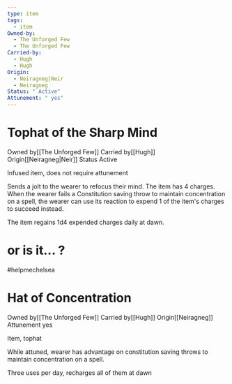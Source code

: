 ```yaml
---
type: item
tags:
  - item
Owned-by:
  - The Unforged Few
  - The Unforged Few
Carried-by:
  - Hugh
  - Hugh
Origin:
  - Neiragneg|Neir
  - Neiragneg
Status: " Active"
Attunement: " yes"
---
```


# Tophat of the Sharp Mind

<span class="dataview inline-field"><span class="inline-field-key">Owned by</span><span class="inline-field-value">[[The Unforged Few]]</span></span>
<span class="dataview inline-field"><span class="inline-field-key">Carried by</span><span class="inline-field-value">[[Hugh]]</span></span>
<span class="dataview inline-field"><span class="inline-field-key">Origin</span><span class="inline-field-value">[[Neiragneg|Neir]]</span></span>
<span class="dataview inline-field"><span class="inline-field-key">Status</span><span class="inline-field-value"> Active</span></span>

Infused item, does not require attunement 

Sends a jolt to the wearer to refocus their mind. The item has 4 charges. When the wearer fails a Constitution saving throw to maintain concentration on a spell, the wearer can use its reaction to expend 1 of the item's charges to succeed instead. 

The item regains 1d4 expended charges daily at dawn.

# or is it... ? 

#helpmechelsea 

# Hat of Concentration

<span class="dataview inline-field"><span class="inline-field-key">Owned by</span><span class="inline-field-value">[[The Unforged Few]]</span></span>
<span class="dataview inline-field"><span class="inline-field-key">Carried by</span><span class="inline-field-value">[[Hugh]]</span></span>
<span class="dataview inline-field"><span class="inline-field-key">Origin</span><span class="inline-field-value">[[Neiragneg]]</span></span>
<span class="dataview inline-field"><span class="inline-field-key">Attunement</span><span class="inline-field-value"> yes</span></span>

Item, tophat 

While attuned, wearer has advantage on constitution saving throws to maintain concentration on a spell.

Three uses per day, recharges all of them at dawn